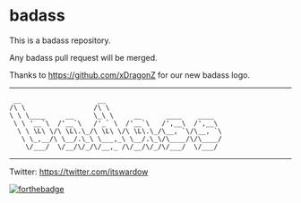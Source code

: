 # badass
This is a badass repository.

Any badass pull request will be merged.

Thanks to https://github.com/xDragonZ for our new badass logo.
___
```
 __                   __                             
/\ \                 /\ \                            
\ \ \____     __     \_\ \     __      ____    ____  
 \ \ '__`\  /'__`\   /'_` \  /'__`\   /',__\  /',__\ 
  \ \ \L\ \/\ \L\.\_/\ \L\ \/\ \L\.\_/\__, `\/\__, `\
   \ \_,__/\ \__/.\_\ \___,_\ \__/.\_\/\____/\/\____/
    \/___/  \/__/\/_/\/__,_ /\/__/\/_/\/___/  \/___/ 
```
___

Twitter: https://twitter.com/itswardow

[![forthebadge](http://forthebadge.com/images/badges/built-with-swag.svg)](http://forthebadge.com)
